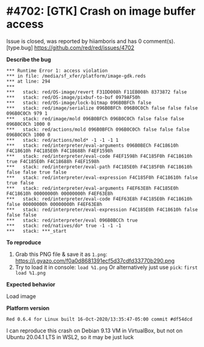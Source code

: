 
#4702: [GTK] Crash on image buffer access
================================================================================
Issue is closed, was reported by hiiamboris and has 0 comment(s).
[type.bug]
<https://github.com/red/red/issues/4702>

**Describe the bug**
```
*** Runtime Error 1: access violation
*** in file: /media/sf_xfer/platform/image-gdk.reds
*** at line: 294
***
***   stack: red/OS-image/revert F31DD008h F11EB008h 8373872 false
***   stack: red/OS-image/pixbuf-to-buf 0979AF50h
***   stack: red/OS-image/lock-bitmap 096B0BFCh false
***   stack: red/image/serialize 096B0BFCh 096B0C0Ch false false false 096B0C0Ch 979 1
***   stack: red/image/mold 096B0BFCh 096B0C0Ch false false false 096B0C0Ch 1000 0
***   stack: red/actions/mold 096B0BFCh 096B0C0Ch false false false 096B0C0Ch 1000 0
***   stack: red/actions/mold* -1 -1 -1 1
***   stack: red/interpreter/eval-arguments 096B0BECh F4C18610h F4C18610h F4C185E0h F4C18688h F4EF1598h
***   stack: red/interpreter/eval-code F4EF1598h F4C185F0h F4C18610h true F4C185E0h F4C18688h F4EF1598h
***   stack: red/interpreter/eval-path F4C185E0h F4C185F0h F4C18610h false false true false
***   stack: red/interpreter/eval-expression F4C185F0h F4C18610h false true false
***   stack: red/interpreter/eval-arguments F4EF63E8h F4C185E0h F4C18610h 00000000h 00000000h F4EF63E8h
***   stack: red/interpreter/eval-code F4EF63E8h F4C185E0h F4C18610h false 00000000h 00000000h F4EF63E8h
***   stack: red/interpreter/eval-expression F4C185E0h F4C18610h false false false
***   stack: red/interpreter/eval 096B0BCCh true
***   stack: red/natives/do* true -1 -1 -1
***   stack: ***_start
```


**To reproduce**

1. Grab this PNG file & save it as `1.png`: https://i.gyazo.com/f0a0d8681391ecf5d37cdfd33770b290.png
2. Try to load it in console: `load %1.png`
Or alternatively just use `pick`: `first load %1.png`

**Expected behavior**

Load image

**Platform version**
```
Red 0.6.4 for Linux built 16-Oct-2020/13:35:47-05:00 commit #df54dcd
```
I can reproduce this crash on Debian 9.13 VM in VirtualBox, but not on Ubuntu 20.04.1 LTS in WSL2, so it may be just luck


